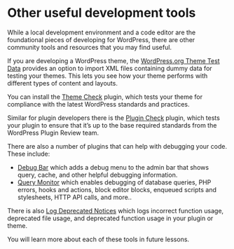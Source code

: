# Other useful development tools

While a local development environment and a code editor are the foundational pieces of developing for WordPress, there are other community tools and resources that you may find useful.

If you are developing a WordPress theme, the [WordPress.org Theme Test Data](https://codex.wordpress.org/Theme_Unit_Test) provides an option to import XML files containing dummy data for testing your themes. This lets you see how your theme performs with different types of content and layouts. 

You can install the [Theme Check](https://wordpress.org/plugins/theme-check/) plugin, which tests your theme for compliance with the latest WordPress standards and practices.

Similar for plugin developers there is the [Plugin Check](https://wordpress.org/plugins/plugin-check/) plugin, which tests your plugin to ensure that it’s up to the base required standards from the WordPress Plugin Review team.

There are also a number of plugins that can help with debugging your code. These include:

- [Debug Bar](https://wordpress.org/plugins/debug-bar/) which adds a debug menu to the admin bar that shows query, cache, and other helpful debugging information.
- [Query Monitor](https://wordpress.org/plugins/query-monitor/) which enables debugging of database queries, PHP errors, hooks and actions, block editor blocks, enqueued scripts and stylesheets, HTTP API calls, and more..

There is also [Log Deprecated Notices](https://wordpress.org/plugins/log-deprecated-notices/) which logs incorrect function usage, deprecated file usage, and deprecated function usage in your plugin or theme.

You will learn more about each of these tools in future lessons.

